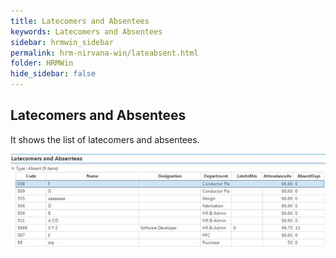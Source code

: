 ```yaml
---
title: Latecomers and Absentees
keywords: Latecomers and Absentees
sidebar: hrmwin_sidebar
permalink: hrm-nirvana-win/lateabsent.html
folder: HRMWin   
hide_sidebar: false
---
```


## Latecomers and Absentees

It shows the list of latecomers and absentees.

![](/images/lateabsent.jpg)
